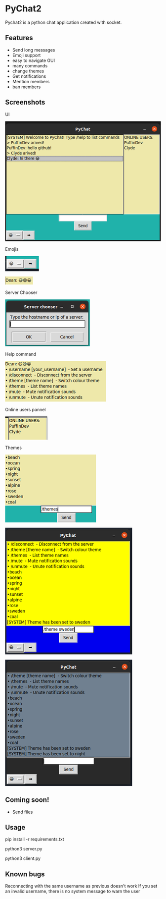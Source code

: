 # PyChat2

Pychat2 is a python chat application created with socket.

## Features

- Send long messages
- Emoji support
- easy to navigate GUI
- many commands
- change themes
- Get notifications
- Mention members
- ban members

## Screenshots
UI

![](screenshots/1.png)

Emojis

![](screenshots/5.png)

![](screenshots/6.png)

Server Chooser

![](screenshots/2.png)

Help command

![](screenshots/9.png)

Online users pannel

![](screenshots/14.png)

Themes

![](screenshots/11.png)

![](screenshots/12.png)

![](screenshots/13.png)

## Coming soon!

- Send files

## Usage

pip install -r requirements.txt

python3 server.py

python3 client.py

## Known bugs

Reconnecting with the same username as previous doesn't work
If you set an invalid username, there is no system message to warn the user